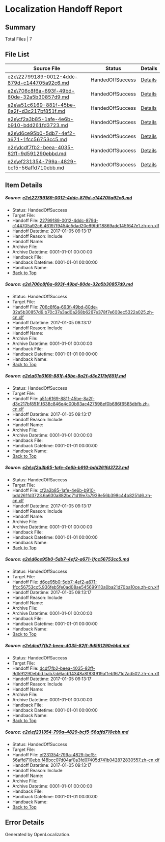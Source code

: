 # <a name='report-top'></a> Localization Handoff Report

## Summary
 Total Files | 7

## File List
 Source File | Status | Details 
 ----------- | ------ | ------- 
 [e2e\22799189-0012-4ddc-879d-c144705a92c6.md](https://github.com/OpenLocalizationTestOrg/ol-test0/blob/b45ce212c8a2813d1bcabdec128dbc4b1243b451/e2e/22799189-0012-4ddc-879d-c144705a92c6.md) | HandedOffSuccess | [Details](#1d8e430e1d23f39b5f25c0303a1b887799a621db1)
 [e2e\706c8f6a-693f-49bd-80de-32a5b30857d9.md](https://github.com/OpenLocalizationTestOrg/ol-test0/blob/b45ce212c8a2813d1bcabdec128dbc4b1243b451/e2e/706c8f6a-693f-49bd-80de-32a5b30857d9.md) | HandedOffSuccess | [Details](#b311fa9f9a82364e1990a2d4f175765e0ad633352)
 [e2e\a51c6169-881f-45be-8a2f-d3c217bf851f.md](https://github.com/OpenLocalizationTestOrg/ol-test0/blob/b45ce212c8a2813d1bcabdec128dbc4b1243b451/e2e/a51c6169-881f-45be-8a2f-d3c217bf851f.md) | HandedOffSuccess | [Details](#1978669c86c55a0904b1c9e8298a945ed0b07f8b3)
 [e2e\cf2a3b85-1afe-4e6b-b910-bdd261fd3723.md](https://github.com/OpenLocalizationTestOrg/ol-test0/blob/b45ce212c8a2813d1bcabdec128dbc4b1243b451/e2e/cf2a3b85-1afe-4e6b-b910-bdd261fd3723.md) | HandedOffSuccess | [Details](#ba89b868598e5b6ae4b77aa0e63ba46020c1fd2b4)
 [e2e\d6ce95b0-5db7-4ef2-a671-1fcc56753cc5.md](https://github.com/OpenLocalizationTestOrg/ol-test0/blob/b45ce212c8a2813d1bcabdec128dbc4b1243b451/e2e/d6ce95b0-5db7-4ef2-a671-1fcc56753cc5.md) | HandedOffSuccess | [Details](#9f08fca5a2fc055af65bd7b91f29cf12c7d018e25)
 [e2e\dcdf7fb2-beea-4035-82ff-9d591290ebbd.md](https://github.com/OpenLocalizationTestOrg/ol-test0/blob/b45ce212c8a2813d1bcabdec128dbc4b1243b451/e2e/dcdf7fb2-beea-4035-82ff-9d591290ebbd.md) | HandedOffSuccess | [Details](#668d929c8878ce02bf35cb85b7e9ff7d125058f06)
 [e2e\ef231354-799a-4829-bcf5-56affd710ebb.md](https://github.com/OpenLocalizationTestOrg/ol-test0/blob/b45ce212c8a2813d1bcabdec128dbc4b1243b451/e2e/ef231354-799a-4829-bcf5-56affd710ebb.md) | HandedOffSuccess | [Details](#40ef896c5d61c843ff0f874855e453d1158bc8c47)

## Item Details
##### <a name='1d8e430e1d23f39b5f25c0303a1b887799a621db1'></a> Source: [e2e\22799189-0012-4ddc-879d-c144705a92c6.md](https://github.com/OpenLocalizationTestOrg/ol-test0/blob/b45ce212c8a2813d1bcabdec128dbc4b1243b451/e2e/22799189-0012-4ddc-879d-c144705a92c6.md)
* Status: HandedOffSuccess
* Target File: 
* Handoff File: [22799189-0012-4ddc-879d-c144705a92c6.46197f9454c5dad20e89fdf18869adc145f647e1.zh-cn.xlf](https://github.com/OpenLocalizationTestOrg/ol-test0-handoff/blob/2d6cc34a8efa75af21dbb6e8c9751c84e1a0dc65/ol-handoff/OpenLocalizationTestOrg/ol-test0-zhcn/shujia/ht/22799189-0012-4ddc-879d-c144705a92c6.46197f9454c5dad20e89fdf18869adc145f647e1.zh-cn.xlf)
* Handoff Datetime: 2017-01-05 09:13:17
* Handoff Reason: Include
* Handoff Name: 
* Archive File: 
* Archive Datetime: 0001-01-01 00:00:00
* Handback File: 
* Handback Datetime: 0001-01-01 00:00:00
* Handback Name: 
* [Back to Top](#report-top)

##### <a name='b311fa9f9a82364e1990a2d4f175765e0ad633352'></a> Source: [e2e\706c8f6a-693f-49bd-80de-32a5b30857d9.md](https://github.com/OpenLocalizationTestOrg/ol-test0/blob/b45ce212c8a2813d1bcabdec128dbc4b1243b451/e2e/706c8f6a-693f-49bd-80de-32a5b30857d9.md)
* Status: HandedOffSuccess
* Target File: 
* Handoff File: [706c8f6a-693f-49bd-80de-32a5b30857d9.b70c37a3ad0a268b6267e378f7e603ec5322a025.zh-cn.xlf](https://github.com/OpenLocalizationTestOrg/ol-test0-handoff/blob/2d6cc34a8efa75af21dbb6e8c9751c84e1a0dc65/ol-handoff/OpenLocalizationTestOrg/ol-test0-zhcn/shujia/ht/706c8f6a-693f-49bd-80de-32a5b30857d9.b70c37a3ad0a268b6267e378f7e603ec5322a025.zh-cn.xlf)
* Handoff Datetime: 2017-01-05 09:13:17
* Handoff Reason: Include
* Handoff Name: 
* Archive File: 
* Archive Datetime: 0001-01-01 00:00:00
* Handback File: 
* Handback Datetime: 0001-01-01 00:00:00
* Handback Name: 
* [Back to Top](#report-top)

##### <a name='1978669c86c55a0904b1c9e8298a945ed0b07f8b3'></a> Source: [e2e\a51c6169-881f-45be-8a2f-d3c217bf851f.md](https://github.com/OpenLocalizationTestOrg/ol-test0/blob/b45ce212c8a2813d1bcabdec128dbc4b1243b451/e2e/a51c6169-881f-45be-8a2f-d3c217bf851f.md)
* Status: HandedOffSuccess
* Target File: 
* Handoff File: [a51c6169-881f-45be-8a2f-d3c217bf851f.f638c846e4c00b93ac427598ef0b686f6585dbfb.zh-cn.xlf](https://github.com/OpenLocalizationTestOrg/ol-test0-handoff/blob/2d6cc34a8efa75af21dbb6e8c9751c84e1a0dc65/ol-handoff/OpenLocalizationTestOrg/ol-test0-zhcn/shujia/ht/a51c6169-881f-45be-8a2f-d3c217bf851f.f638c846e4c00b93ac427598ef0b686f6585dbfb.zh-cn.xlf)
* Handoff Datetime: 2017-01-05 09:13:17
* Handoff Reason: Include
* Handoff Name: 
* Archive File: 
* Archive Datetime: 0001-01-01 00:00:00
* Handback File: 
* Handback Datetime: 0001-01-01 00:00:00
* Handback Name: 
* [Back to Top](#report-top)

##### <a name='ba89b868598e5b6ae4b77aa0e63ba46020c1fd2b4'></a> Source: [e2e\cf2a3b85-1afe-4e6b-b910-bdd261fd3723.md](https://github.com/OpenLocalizationTestOrg/ol-test0/blob/b45ce212c8a2813d1bcabdec128dbc4b1243b451/e2e/cf2a3b85-1afe-4e6b-b910-bdd261fd3723.md)
* Status: HandedOffSuccess
* Target File: 
* Handoff File: [cf2a3b85-1afe-4e6b-b910-bdd261fd3723.6a630a882bc71d19e7a7939e56b398c44b8251d6.zh-cn.xlf](https://github.com/OpenLocalizationTestOrg/ol-test0-handoff/blob/2d6cc34a8efa75af21dbb6e8c9751c84e1a0dc65/ol-handoff/OpenLocalizationTestOrg/ol-test0-zhcn/shujia/ht/cf2a3b85-1afe-4e6b-b910-bdd261fd3723.6a630a882bc71d19e7a7939e56b398c44b8251d6.zh-cn.xlf)
* Handoff Datetime: 2017-01-05 09:13:17
* Handoff Reason: Include
* Handoff Name: 
* Archive File: 
* Archive Datetime: 0001-01-01 00:00:00
* Handback File: 
* Handback Datetime: 0001-01-01 00:00:00
* Handback Name: 
* [Back to Top](#report-top)

##### <a name='9f08fca5a2fc055af65bd7b91f29cf12c7d018e25'></a> Source: [e2e\d6ce95b0-5db7-4ef2-a671-1fcc56753cc5.md](https://github.com/OpenLocalizationTestOrg/ol-test0/blob/b45ce212c8a2813d1bcabdec128dbc4b1243b451/e2e/d6ce95b0-5db7-4ef2-a671-1fcc56753cc5.md)
* Status: HandedOffSuccess
* Target File: 
* Handoff File: [d6ce95b0-5db7-4ef2-a671-1fcc56753cc5.936feb5fe0ad08ae545699110a0ba21d70ba10ce.zh-cn.xlf](https://github.com/OpenLocalizationTestOrg/ol-test0-handoff/blob/2d6cc34a8efa75af21dbb6e8c9751c84e1a0dc65/ol-handoff/OpenLocalizationTestOrg/ol-test0-zhcn/shujia/ht/d6ce95b0-5db7-4ef2-a671-1fcc56753cc5.936feb5fe0ad08ae545699110a0ba21d70ba10ce.zh-cn.xlf)
* Handoff Datetime: 2017-01-05 09:13:17
* Handoff Reason: Include
* Handoff Name: 
* Archive File: 
* Archive Datetime: 0001-01-01 00:00:00
* Handback File: 
* Handback Datetime: 0001-01-01 00:00:00
* Handback Name: 
* [Back to Top](#report-top)

##### <a name='668d929c8878ce02bf35cb85b7e9ff7d125058f06'></a> Source: [e2e\dcdf7fb2-beea-4035-82ff-9d591290ebbd.md](https://github.com/OpenLocalizationTestOrg/ol-test0/blob/b45ce212c8a2813d1bcabdec128dbc4b1243b451/e2e/dcdf7fb2-beea-4035-82ff-9d591290ebbd.md)
* Status: HandedOffSuccess
* Target File: 
* Handoff File: [dcdf7fb2-beea-4035-82ff-9d591290ebbd.bab7ab6acb14348a8f83f919af1eb1671c2ad502.zh-cn.xlf](https://github.com/OpenLocalizationTestOrg/ol-test0-handoff/blob/2d6cc34a8efa75af21dbb6e8c9751c84e1a0dc65/ol-handoff/OpenLocalizationTestOrg/ol-test0-zhcn/shujia/ht/dcdf7fb2-beea-4035-82ff-9d591290ebbd.bab7ab6acb14348a8f83f919af1eb1671c2ad502.zh-cn.xlf)
* Handoff Datetime: 2017-01-05 09:13:17
* Handoff Reason: Include
* Handoff Name: 
* Archive File: 
* Archive Datetime: 0001-01-01 00:00:00
* Handback File: 
* Handback Datetime: 0001-01-01 00:00:00
* Handback Name: 
* [Back to Top](#report-top)

##### <a name='40ef896c5d61c843ff0f874855e453d1158bc8c47'></a> Source: [e2e\ef231354-799a-4829-bcf5-56affd710ebb.md](https://github.com/OpenLocalizationTestOrg/ol-test0/blob/b45ce212c8a2813d1bcabdec128dbc4b1243b451/e2e/ef231354-799a-4829-bcf5-56affd710ebb.md)
* Status: HandedOffSuccess
* Target File: 
* Handoff File: [ef231354-799a-4829-bcf5-56affd710ebb.f48bcc07d04af0a3fd07405d741b042872830557.zh-cn.xlf](https://github.com/OpenLocalizationTestOrg/ol-test0-handoff/blob/2d6cc34a8efa75af21dbb6e8c9751c84e1a0dc65/ol-handoff/OpenLocalizationTestOrg/ol-test0-zhcn/shujia/ht/ef231354-799a-4829-bcf5-56affd710ebb.f48bcc07d04af0a3fd07405d741b042872830557.zh-cn.xlf)
* Handoff Datetime: 2017-01-05 09:13:17
* Handoff Reason: Include
* Handoff Name: 
* Archive File: 
* Archive Datetime: 0001-01-01 00:00:00
* Handback File: 
* Handback Datetime: 0001-01-01 00:00:00
* Handback Name: 
* [Back to Top](#report-top)


## Error Details

Generated by OpenLocalization.
